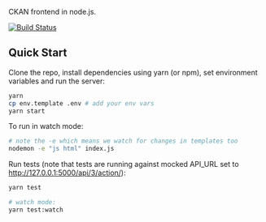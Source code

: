 CKAN frontend in node.js.

[![Build Status](https://travis-ci.org/datopian/frontend-v2.svg?branch=master)](https://travis-ci.org/datopian/frontend-v2)

## Quick Start

Clone the repo, install dependencies using yarn (or npm), set environment variables and run the server:

```bash
yarn
cp env.template .env # add your env vars
yarn start
```

To run in watch mode:

```bash
# note the -e which means we watch for changes in templates too
nodemon -e "js html" index.js
```

Run tests (note that tests are running against mocked API_URL set to http://127.0.0.1:5000/api/3/action/):

```bash
yarn test

# watch mode:
yarn test:watch
```
